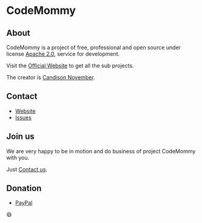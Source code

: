 # CodeMommy

## About

CodeMommy is a project of free, professional and open source under license [Apache 2.0](LICENSE), service for development.

Visit the [Official Website](http://www.codemommy.com) to get all the sub projects.

The creator is [Candison November](http://www.kandisheng.com).

## Contact

- [Website](http://www.codemommy.com)
- [Issues](https://github.com/CodeMommy/CodeMommy/issues)

## Join us

We are very happy to be in motion and do business of project CodeMommy with you.

Just [Contact us](#contact).

## Donation

- [PayPal](https://www.paypal.me/kandisheng)

:smile: